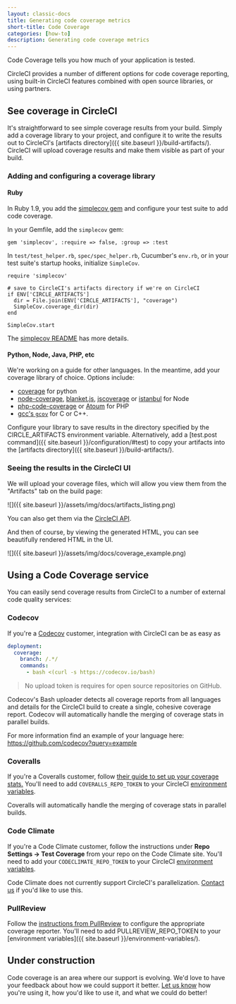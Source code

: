 ```yaml
---
layout: classic-docs
title: Generating code coverage metrics
short-title: Code Coverage
categories: [how-to]
description: Generating code coverage metrics
---
```


Code Coverage tells you how much of your application is tested.

CircleCI provides a number of different options for code coverage reporting,
using built-in CircleCI features combined with open source libraries,
or using partners.

## See coverage in CircleCI

It's straightforward to see simple coverage results from your build.
Simply add a coverage library to your project, and configure it to write the results out to CircleCI's [artifacts directory]({{ site.baseurl }}/build-artifacts/).
CircleCI will upload coverage results and make them visible as part of your build.

### Adding and configuring a coverage library

#### Ruby

In Ruby 1.9, you add the
[simplecov gem](https://github.com/colszowka/simplecov)
and configure your test suite to add code coverage.

In your Gemfile, add the `simplecov` gem:

```
gem 'simplecov', :require => false, :group => :test
```

In `test/test_helper.rb`, `spec/spec_helper.rb`,
Cucumber's `env.rb`,
or in your test suite's startup hooks, initialize `SimpleCov`.

```
require 'simplecov'

# save to CircleCI's artifacts directory if we're on CircleCI
if ENV['CIRCLE_ARTIFACTS']
  dir = File.join(ENV['CIRCLE_ARTIFACTS'], "coverage")
  SimpleCov.coverage_dir(dir)
end

SimpleCov.start
```

The [simplecov README](https://github.com/colszowka/simplecov/#getting-started) has more details.

#### Python, Node, Java, PHP, etc

We're working on a guide for other languages.
In the meantime, add your coverage library of choice. Options include:

*   [coverage](https://pypi.python.org/pypi/coverage)
    for python
*   [node-coverage](https://github.com/piuccio/node-coverage),
    [blanket.js](https://github.com/alex-seville/blanket),
    [jscoverage](https://github.com/fishbar/jscoverage)
    or
    [istanbul](https://github.com/gotwarlost/istanbul)
    for Node
*   [php-code-coverage](https://github.com/sebastianbergmann/php-code-coverage)
    or
    [Atoum](https://github.com/atoum/atoum)
    for PHP
*   [gcc's `gcov`](http://gcc.gnu.org/onlinedocs/gcc/Gcov.html)
    for C or C++.

Configure your library to save results in the directory specified by the CIRCLE_ARTIFACTS environment variable.
Alternatively, add a [test.post command]({{ site.baseurl }}/configuration/#test)
to copy your artifacts into the [artifacts directory]({{ site.baseurl }}/build-artifacts/).

### Seeing the results in the CircleCI UI

We will upload your coverage files, which will allow you view them from the "Artifacts"
tab on the build page:

![]({{ site.baseurl }}/assets/img/docs/artifacts_listing.png)

You can also get them via the
[CircleCI API]({{site.baseurl}}/api/#build-artifacts).

And then of course, by viewing the generated HTML,
you can see beautifully rendered HTML in the UI.

![]({{ site.baseurl }}/assets/img/docs/coverage_example.png)

## Using a Code Coverage service

You can easily send coverage results from CircleCI to a number of external
code quality services:

### Codecov
If you're a [Codecov](https://codecov.io?src=circleci-docs) customer, integration with CircleCI can be as easy as

```yaml
deployment:
  coverage:
    branch: /.*/
    commands:
      - bash <(curl -s https://codecov.io/bash)
```
> No upload token is requires for open source repositories on GitHub.

Codecov's Bash uploader detects all coverage reports from all
languages and details for the CircleCI build to create a single,
cohesive coverage report. Codecov will automatically handle the
merging of coverage stats in parallel builds.

For more information find an example of your language here:
https://github.com/codecov?query=example

### Coveralls

If you're a Coveralls customer, follow
[their guide to set up your coverage stats.](https://coveralls.io/docs)
You'll need to add `COVERALLS_REPO_TOKEN` to your CircleCI
[environment variables]({{site.baseurl}}/environment-variables/).

Coveralls will automatically handle the merging of coverage stats in
parallel builds.

### Code Climate

If you're a Code Climate customer, follow the instructions under
**Repo Settings -> Test Coverage**
from your repo on the Code Climate site.
You'll need to add your `CODECLIMATE_REPO_TOKEN` to your CircleCI
[environment variables]({{site.baseurl}}/environment-variables/).

Code Climate does not currently support CircleCI's parallelization.
[Contact us](mailto:sayhi@circleci.com) if you'd like to use this.

### PullReview

Follow the [instructions from PullReview](https://github.com/8thcolor/pullreview-coverage/blob/master/README.md)
to configure the appropriate coverage
reporter. You'll need to add PULLREVIEW_REPO_TOKEN to your
[environment variables]({{ site.baseurl }}/environment-variables/).

## Under construction

Code coverage is an area where our support is evolving.
We'd love to have your feedback about how we could support it better.
[Let us know](mailto:sayhi@circleci.com)
how you're using it, how you'd like to use it, and what we could do better!
